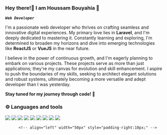 ### Hey there!👋   I am Houssam Bouyahia 🌟

 ***`Web Developer`***

I'm a passionate web developer who thrives on crafting seamless and innovative digital experiences. My primary love lies in **Laravel**, and I'm deeply dedicated to mastering it. Constantly learning and exploring, I'm determined to broaden my horizons and dive into emerging technologies like **ReactJS** or **VueJS** in the near future.

I believe in the power of continuous growth, and I'm eagerly planning to embark on various projects. These projects serve as more than just applications; they're my canvas for evolution and skill enhancement. I aspire to push the boundaries of my skills, seeking to architect elegant solutions and robust systems, ultimately becoming a more versatile and adept developer than I was yesterday.

**Stay tuned for my journey through code! 🚀**



### ⚙️  Languages and tools

<img src="https://cdn.jsdelivr.net/gh/devicons/devicon/icons/vscode/vscode-original.svg" />

<img src="https://cdn.jsdelivr.net/gh/devicons/devicon/icons/laravel/laravel-plain-wordmark.svg" />

<img src="https://cdn.jsdelivr.net/gh/devicons/devicon/icons/html5/html5-plain.svg" />          

<img src="https://cdn.jsdelivr.net/gh/devicons/devicon/icons/css3/css3-plain.svg" />          

<img src="https://cdn.jsdelivr.net/gh/devicons/devicon/icons/bootstrap/bootstrap-plain.svg" />          

<img src="https://cdn.jsdelivr.net/gh/devicons/devicon/icons/javascript/javascript-plain.svg" />

<img src="https://cdn.jsdelivr.net/gh/devicons/devicon/icons/git/git-original.svg" />

<img src="https://cdn.jsdelivr.net/gh/devicons/devicon/icons/mysql/mysql-plain.svg" />

<img src="https://user-images.githubusercontent.com/3369400/139447912-e0f43f33-6d9f-45f8-be46-2df5bbc91289.png"  />

          <!-- align="left" width="50px" style="padding-right:10px;" -->

          
          
          
          
          
          
          